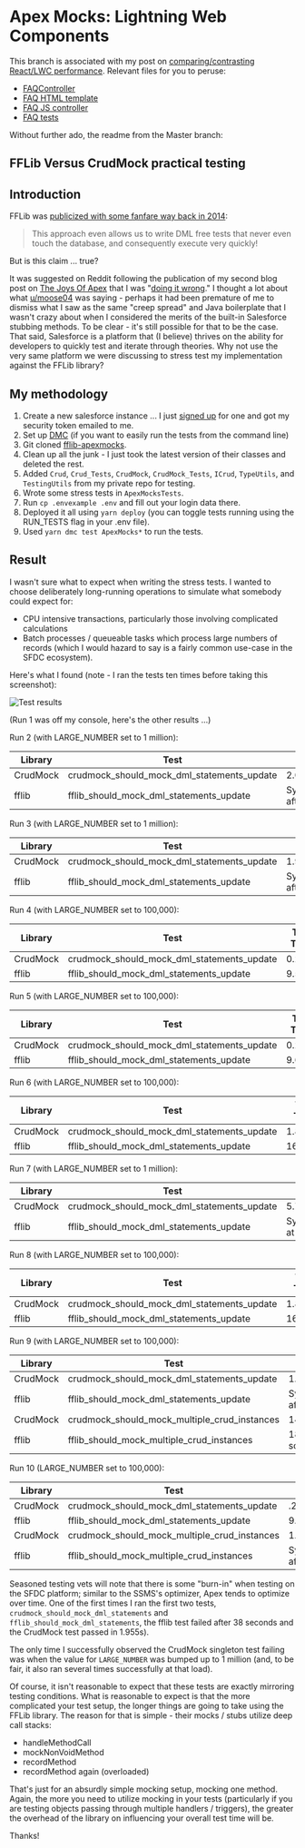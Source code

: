 # Apex Mocks: Lightning Web Components

This branch is associated with my post on [comparing/contrasting React/LWC performance](https://www.jamessimone.net/blog/joys-of-apex/react-versus-lightning-web-components). Relevant files for you to peruse:

-   [FAQController](https://github.com/jamessimone/apex-mocks-stress-test/blob/lwc-react-comparison/sfdx/main/default/classes/FAQController.cls)
-   [FAQ HTML template](https://github.com/jamessimone/apex-mocks-stress-test/blob/lwc-react-comparison/sfdx/main/default/lwc/faq/faq.html)
-   [FAQ JS controller](https://github.com/jamessimone/apex-mocks-stress-test/blob/lwc-react-comparison/sfdx/main/default/lwc/faq/faq.js)
-   [FAQ tests](https://github.com/jamessimone/apex-mocks-stress-test/blob/lwc-react-comparison/sfdx/main/default/lwc/faq/__tests__/faq.test.js)

Without further ado, the readme from the Master branch:

## FFLib Versus CrudMock practical testing

## Introduction

FFLib was [publicized with some fanfare way back in 2014](https://code4cloud.wordpress.com/2014/05/09/simple-dependency-injection/):

> This approach even allows us to write DML free tests that never even touch the database, and consequently execute very quickly!

But is this claim ... true?

It was suggested on Reddit following the publication of my second blog post on [The Joys Of Apex](https://jamessimone.net/blog/joys-of-apex) that I was "[doing it wrong](https://www.reddit.com/r/salesforce/comments/egrw71/the_joys_of_apex_mocking_dml_operations/)." I thought a lot about what [u/moose04](https://www.reddit.com/user/moose04/) was saying - perhaps it had been premature of me to dismiss what I saw as the same "creep spread" and Java boilerplate that I wasn't crazy about when I considered the merits of the built-in Salesforce stubbing methods. To be clear - it's still possible for that to be the case. That said, Salesforce is a platform that (I believe) thrives on the ability for developers to quickly test and iterate through theories. Why not use the very same platform we were discussing to stress test my implementation against the FFLib library?

## My methodology

1. Create a new salesforce instance ... I just [signed up](https://developer.salesforce.com/signup) for one and got my security token emailed to me.
2. Set up [DMC](https://github.com/kevinohara80/dmc) (if you want to easily run the tests from the command line)
3. Git cloned [fflib-apexmocks](https://github.com/apex-enterprise-patterns/fflib-apex-mocks).
4. Clean up all the junk - I just took the latest version of their classes and deleted the rest.
5. Added `Crud`, `Crud_Tests`, `CrudMock`, `CrudMock_Tests`, `ICrud`, `TypeUtils`, and `TestingUtils` from my private repo for testing.
6. Wrote some stress tests in `ApexMocksTests`.
7. Run `cp .envexample .env` and fill out your login data there.
8. Deployed it all using `yarn deploy` (you can toggle tests running using the RUN_TESTS flag in your .env file).
9. Used `yarn dmc test ApexMocks*` to run the tests.

## Result

I wasn't sure what to expect when writing the stress tests. I wanted to choose deliberately long-running operations to simulate what somebody could expect for:

-   CPU intensive transactions, particularly those involving complicated calculations
-   Batch processes / queueable tasks which process large numbers of records (which I would hazard to say is a fairly common use-case in the SFDC ecosystem).

Here's what I found (note - I ran the tests ten times before taking this screenshot):

![Test results](./apex-mocks-test-failure.JPG)

(Run 1 was off my console, here's the other results ...)

Run 2 (with LARGE_NUMBER set to 1 million):

| Library  | Test                                       | Test Time                           |
| -------- | ------------------------------------------ | ----------------------------------- |
| CrudMock | crudmock_should_mock_dml_statements_update | 2.069s                              |
| fflib    | fflib_should_mock_dml_statements_update    | System.LimitException after 37.036s |

Run 3 (with LARGE_NUMBER set to 1 million):

| Library  | Test                                       | Test Time                          |
| -------- | ------------------------------------------ | ---------------------------------- |
| CrudMock | crudmock_should_mock_dml_statements_update | 1.955s                             |
| fflib    | fflib_should_mock_dml_statements_update    | System.LimitException after 38.21s |

Run 4 (with LARGE_NUMBER set to 100,000):

| Library  | Test                                       | Test Time |
| -------- | ------------------------------------------ | --------- |
| CrudMock | crudmock_should_mock_dml_statements_update | 0.295s    |
| fflib    | fflib_should_mock_dml_statements_update    | 9.585s    |

Run 5 (with LARGE_NUMBER set to 100,000):

| Library  | Test                                       | Test Time |
| -------- | ------------------------------------------ | --------- |
| CrudMock | crudmock_should_mock_dml_statements_update | 0.208s    |
| fflib    | fflib_should_mock_dml_statements_update    | 9.655s    |

Run 6 (with LARGE_NUMBER set to 100,000):

| Library  | Test                                       | Test Time |
| -------- | ------------------------------------------ | --------- |
| CrudMock | crudmock_should_mock_dml_statements_update | 1.835s    |
| fflib    | fflib_should_mock_dml_statements_update    | 16.639s   |

Run 7 (with LARGE_NUMBER set to 1 million):

| Library  | Test                                       | Test Time                        |
| -------- | ------------------------------------------ | -------------------------------- |
| CrudMock | crudmock_should_mock_dml_statements_update | 5.703s                           |
| fflib    | fflib_should_mock_dml_statements_update    | System.LimitException at 20.543s |

Run 8 (with LARGE_NUMBER set to 100,000):

| Library  | Test                                       | Test Time |
| -------- | ------------------------------------------ | --------- |
| CrudMock | crudmock_should_mock_dml_statements_update | 1.823s    |
| fflib    | fflib_should_mock_dml_statements_update    | 16.694s   |

Run 9 (with LARGE_NUMBER set to 100,000):

| Library  | Test                                         | Test Time                           |
| -------- | -------------------------------------------- | ----------------------------------- |
| CrudMock | crudmock_should_mock_dml_statements_update   | 1.796s                              |
| fflib    | fflib_should_mock_dml_statements_update      | System.LimitException after 15.994s |
| CrudMock | crudmock_should_mock_multiple_crud_instances | 14.206s                             |
| fflib    | fflib_should_mock_multiple_crud_instances    | 18.292s (passed, somehow)           |

Run 10 (LARGE_NUMBER set to 100,000):

| Library  | Test                                         | Test Time                           |
| -------- | -------------------------------------------- | ----------------------------------- |
| CrudMock | crudmock_should_mock_dml_statements_update   | .225s                               |
| fflib    | fflib_should_mock_dml_statements_update      | 9.655s                              |
| CrudMock | crudmock_should_mock_multiple_crud_instances | 1.711s                              |
| fflib    | fflib_should_mock_multiple_crud_instances    | System.LimitException after 16.212s |

Seasoned testing vets will note that there is some "burn-in" when testing on the SFDC platform; similar to the SSMS's optimizer, Apex tends to optimize over time. One of the first times I ran the first two tests, `crudmock_should_mock_dml_statements` and `fflib_should_mock_dml_statements`, the fflib test failed after 38 seconds and the CrudMock test passed in 1.955s).

The only time I successfully observed the CrudMock singleton test failing was when the value for `LARGE_NUMBER` was bumped up to 1 million (and, to be fair, it also ran several times successfully at that load).

Of course, it isn't reasonable to expect that these tests are exactly mirroring testing conditions. What is reasonable to expect is that the more complicated your test setup, the longer things are going to take using the FFLib library. The reason for that is simple - their mocks / stubs utilize deep call stacks:

-   handleMethodCall
-   mockNonVoidMethod
-   recordMethod
-   recordMethod again (overloaded)

That's just for an absurdly simple mocking setup, mocking one method. Again, the more you need to utilize mocking in your tests (particularly if you are testing objects passing through multiple handlers / triggers), the greater the overhead of the library on influencing your overall test time will be.

Thanks!
